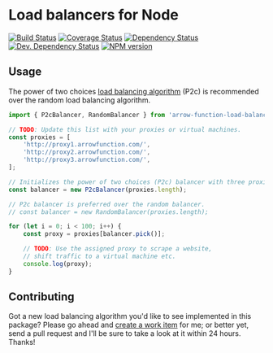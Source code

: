 # Load balancers for Node

[![Build Status](https://img.shields.io/travis/paulborza/arrow-function-load-balancer/master.svg?style=flat)](https://travis-ci.org/paulborza/arrow-function-load-balancer)
[![Coverage Status](https://img.shields.io/coveralls/paulborza/arrow-function-load-balancer/master.svg?style=flat)](https://coveralls.io/r/paulborza/arrow-function-load-balancer?branch=master)
[![Dependency Status](https://img.shields.io/david/paulborza/arrow-function-load-balancer.svg?style=flat)](https://david-dm.org/paulborza/arrow-function-load-balancer)
[![Dev. Dependency Status](https://img.shields.io/david/dev/paulborza/arrow-function-load-balancer.svg?style=flat)](https://david-dm.org/paulborza/arrow-function-load-balancer?type=dev)
[![NPM version](https://img.shields.io/npm/v/arrow-function-load-balancer.svg?style=flat)](https://www.npmjs.com/package/arrow-function-load-balancer)

## Usage

The power of two choices [load balancing algorithm](http://www.eecs.harvard.edu/~michaelm/postscripts/tpds2001.pdf) (P2c) is recommended over the random load balancing algorithm.

```javascript
import { P2cBalancer, RandomBalancer } from 'arrow-function-load-balancer';

// TODO: Update this list with your proxies or virtual machines.
const proxies = [
    'http://proxy1.arrowfunction.com/',
    'http://proxy2.arrowfunction.com/',
    'http://proxy3.arrowfunction.com/',
];

// Initializes the power of two choices (P2c) balancer with three proxies.
const balancer = new P2cBalancer(proxies.length);

// P2c balancer is preferred over the random balancer.
// const balancer = new RandomBalancer(proxies.length);

for (let i = 0; i < 100; i++) {
    const proxy = proxies[balancer.pick()];

    // TODO: Use the assigned proxy to scrape a website,
    // shift traffic to a virtual machine etc.
    console.log(proxy);
}
```

## Contributing

Got a new load balancing algorithm you'd like to see implemented in this package?
Please go ahead and [create a work item](https://github.com/paulborza/arrow-function-load-balancer/issues/new) for me; or better yet, send a pull request and I'll be sure to take a look at it within 24 hours. Thanks!
